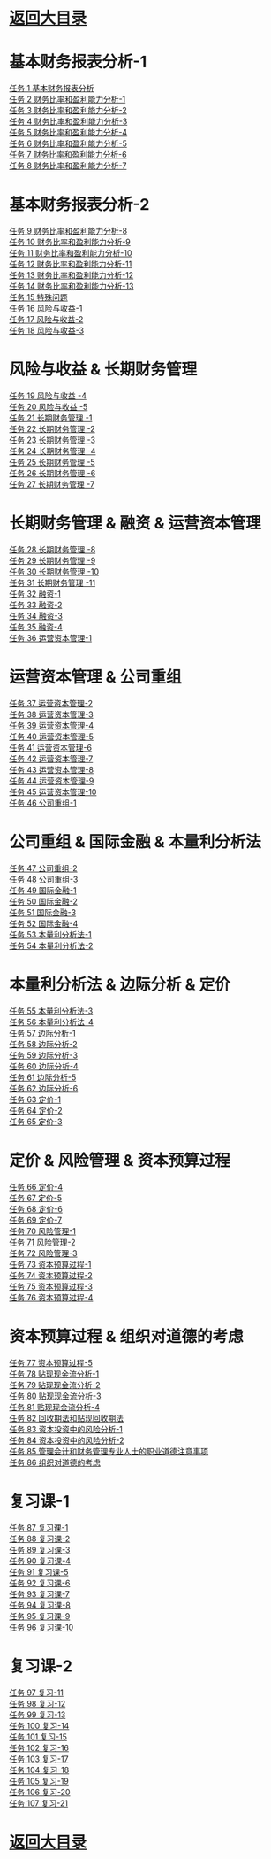 # <a href="https://github.com/yangchenlarkin/gaodun/blob/master/README.md" target="_blank">返回大目录</a>

# 基本财务报表分析-1
<div><a href="http://106.14.192.253:6565/static/fixedm3u8/131gh7bz0g1tKIZZ/SD/1.m3u8" target="_blank">任务 1 基本财务报表分析</a></div>
<div><a href="http://106.14.192.253:6565/static/fixedm3u8/131giVbO0g1uIDEO/SD/1.m3u8" target="_blank">任务 2 财务比率和盈利能力分析-1</a></div>
<div><a href="http://106.14.192.253:6565/static/fixedm3u8/131gkPew0g1sSjgb/SD/1.m3u8" target="_blank">任务 3 财务比率和盈利能力分析-2</a></div>
<div><a href="http://106.14.192.253:6565/static/fixedm3u8/131gmBew0g1tj2dM/SD/1.m3u8" target="_blank">任务 4 财务比率和盈利能力分析-3</a></div>
<div><a href="http://106.14.192.253:6565/static/fixedm3u8/131goq3O0g1ty1mW/SD/1.m3u8" target="_blank">任务 5 财务比率和盈利能力分析-4</a></div>
<div><a href="http://106.14.192.253:6565/static/fixedm3u8/131gqe4Z0g1vONhg/SD/1.m3u8" target="_blank">任务 6 财务比率和盈利能力分析-5</a></div>
<div><a href="http://106.14.192.253:6565/static/fixedm3u8/131gsben0g1wKIsJ/SD/1.m3u8" target="_blank">任务 7 财务比率和盈利能力分析-6</a></div>
<div><a href="http://106.14.192.253:6565/static/fixedm3u8/131gue1G0g1yl7qu/SD/1.m3u8" target="_blank">任务 8 财务比率和盈利能力分析-7</a></div>

# 基本财务报表分析-2
<div><a href="http://106.14.192.253:6565/static/fixedm3u8/131gwo7I0g1tpbeG/SD/1.m3u8" target="_blank">任务 9 财务比率和盈利能力分析-8</a></div>
<div><a href="http://106.14.192.253:6565/static/fixedm3u8/131gyc9!0g1sU!PW/SD/1.m3u8" target="_blank">任务 10 财务比率和盈利能力分析-9</a></div>
<div><a href="http://106.14.192.253:6565/static/fixedm3u8/131gzWc20g1rJqYG/SD/1.m3u8" target="_blank">任务 11 财务比率和盈利能力分析-10</a></div>
<div><a href="http://106.14.192.253:6565/static/fixedm3u8/131gBFds0g1qx1MD/SD/1.m3u8" target="_blank">任务 12 财务比率和盈利能力分析-11</a></div>
<div><a href="http://106.14.192.253:6565/static/fixedm3u8/131gDl0U0g1nL@rl/SD/1.m3u8" target="_blank">任务 13 财务比率和盈利能力分析-12</a></div>
<div><a href="http://106.14.192.253:6565/static/fixedm3u8/131gEO3t0g1u60FT/SD/1.m3u8" target="_blank">任务 14 财务比率和盈利能力分析-13</a></div>
<div><a href="http://106.14.192.253:6565/static/fixedm3u8/131gGGb20g1tIp8L/SD/1.m3u8" target="_blank">任务 15 特殊问题</a></div>
<div><a href="http://106.14.192.253:6565/static/fixedm3u8/131gIx1g0g1oPFrm/SD/1.m3u8" target="_blank">任务 16 风险与收益-1</a></div>
<div><a href="http://106.14.192.253:6565/static/fixedm3u8/131gK6860g1u59yT/SD/1.m3u8" target="_blank">任务 17 风险与收益-2</a></div>
<div><a href="http://106.14.192.253:6565/static/fixedm3u8/131gLWc50g1zyL0i/SD/1.m3u8" target="_blank">任务 18 风险与收益-3</a></div>

# 风险与收益 & 长期财务管理
<div><a href="http://106.14.192.253:6565/static/fixedm3u8/131gOd2G0g1qGSAc/SD/1.m3u8" target="_blank">任务 19 风险与收益 -4</a></div>
<div><a href="http://106.14.192.253:6565/static/fixedm3u8/131gPV0V0g1qJoVj/SD/1.m3u8" target="_blank">任务 20 风险与收益 -5</a></div>
<div><a href="http://106.14.192.253:6565/static/fixedm3u8/131gRD5X0g1wf@w2/SD/1.m3u8" target="_blank">任务 21 长期财务管理 -1</a></div>
<div><a href="http://106.14.192.253:6565/static/fixedm3u8/131gTE1e0g1s5lyO/SD/1.m3u8" target="_blank">任务 22 长期财务管理 -2</a></div>
<div><a href="http://106.14.192.253:6565/static/fixedm3u8/131gVo040g1mfJRh/SD/1.m3u8" target="_blank">任务 23 长期财务管理 -3</a></div>
<div><a href="http://106.14.192.253:6565/static/fixedm3u8/131gWL1v0g1qGqqu/SD/1.m3u8" target="_blank">任务 24 长期财务管理 -4</a></div>
<div><a href="http://106.14.192.253:6565/static/fixedm3u8/131h0q9P0g1rf5nm/SD/1.m3u8" target="_blank">任务 25 长期财务管理 -5</a></div>
<div><a href="http://106.14.192.253:6565/static/fixedm3u8/131h2a2i0g1ryfa8/SD/1.m3u8" target="_blank">任务 26 长期财务管理 -6</a></div>
<div><a href="http://106.14.192.253:6565/static/fixedm3u8/131h3Tez0g1uUZip/SD/1.m3u8" target="_blank">任务 27 长期财务管理 -7</a></div>

# 长期财务管理 & 融资 & 运营资本管理
<div><a href="http://106.14.192.253:6565/static/fixedm3u8/0ak37IEa0g1szpN5/SD/1.m3u8" target="_blank">任务 28 长期财务管理 -8</a></div>
<div><a href="http://106.14.192.253:6565/static/fixedm3u8/0ak38vfY0g1qBbZc/SD/1.m3u8" target="_blank">任务 29 长期财务管理 -9</a></div>
<div><a href="http://106.14.192.253:6565/static/fixedm3u8/0ak35N4p0g1tSOit/SD/1.m3u8" target="_blank">任务 30 长期财务管理 -10</a></div>
<div><a href="http://106.14.192.253:6565/static/fixedm3u8/0ak36ECq0g1Dfn@z/SD/1.m3u8" target="_blank">任务 31 长期财务管理 -11</a></div>
<div><a href="http://106.14.192.253:6565/static/fixedm3u8/0ak39fTb0g1ro0xT/SD/1.m3u8" target="_blank">任务 32 融资-1</a></div>
<div><a href="http://106.14.192.253:6565/static/fixedm3u8/0ak3a0jX0g1r4JE8/SD/1.m3u8" target="_blank">任务 33 融资-2</a></div>
<div><a href="http://106.14.192.253:6565/static/fixedm3u8/0ak3aPeu0g1sAQI7/SD/1.m3u8" target="_blank">任务 34 融资-3</a></div>
<div><a href="http://106.14.192.253:6565/static/fixedm3u8/0ak3bGzy0g1rxGVi/SD/1.m3u8" target="_blank">任务 35 融资-4</a></div>
<div><a href="http://106.14.192.253:6565/static/fixedm3u8/0ak3cs6c0g1p0WT@/SD/1.m3u8" target="_blank">任务 36 运营资本管理-1</a></div>

# 运营资本管理 & 公司重组
<div><a href="http://106.14.192.253:6565/static/fixedm3u8/0ak3dTyI0g1qhYGe/SD/1.m3u8" target="_blank">任务 37 运营资本管理-2</a></div>
<div><a href="http://106.14.192.253:6565/static/fixedm3u8/0ak3eE!L0g1qBdxy/SD/1.m3u8" target="_blank">任务 38 运营资本管理-3</a></div>
<div><a href="http://106.14.192.253:6565/static/fixedm3u8/0ak3fpSs0g1qvt3Y/SD/1.m3u8" target="_blank">任务 39 运营资本管理-4</a></div>
<div><a href="http://106.14.192.253:6565/static/fixedm3u8/0ak3gbq@0g1pTXRi/SD/1.m3u8" target="_blank">任务 40 运营资本管理-5</a></div>
<div><a href="http://106.14.192.253:6565/static/fixedm3u8/0ak3gTaB0g1porXN/SD/1.m3u8" target="_blank">任务 41 运营资本管理-6</a></div>
<div><a href="http://106.14.192.253:6565/static/fixedm3u8/0ak3hAT80g1scQpL/SD/1.m3u8" target="_blank">任务 42 运营资本管理-7</a></div>
<div><a href="http://106.14.192.253:6565/static/fixedm3u8/0ak3imYO0g1pXyLJ/SD/1.m3u8" target="_blank">任务 43 运营资本管理-8</a></div>
<div><a href="http://106.14.192.253:6565/static/fixedm3u8/0ak3j5Kt0g1r6GNj/SD/1.m3u8" target="_blank">任务 44 运营资本管理-9</a></div>
<div><a href="http://106.14.192.253:6565/static/fixedm3u8/0ak3db@S0g1oH0lE/SD/1.m3u8" target="_blank">任务 45 运营资本管理-10</a></div>
<div><a href="http://106.14.192.253:6565/static/fixedm3u8/0ak3jN50g1pcKBG/SD/1.m3u8" target="_blank"> 任务 46 公司重组-1</a></div>

# 公司重组 & 国际金融 & 本量利分析法
<div><a href="http://106.14.192.253:6565/static/fixedm3u8/0ak3kwRK0g1tTIiv/SD/1.m3u8" target="_blank">任务 47 公司重组-2</a></div>
<div><a href="http://106.14.192.253:6565/static/fixedm3u8/0ak3lwhW0g1E6gdA/SD/1.m3u8" target="_blank">任务 48 公司重组-3</a></div>
<div><a href="http://106.14.192.253:6565/static/fixedm3u8/0ak3mIvv0g1g1fyV/SD/1.m3u8" target="_blank">任务 49 国际金融-1</a></div>
<div><a href="http://106.14.192.253:6565/static/fixedm3u8/0ak3nj!T0g1vrdTh/SD/1.m3u8" target="_blank">任务 50 国际金融-2</a></div>
<div><a href="http://106.14.192.253:6565/static/fixedm3u8/0ak3oi2U0g1v9WnU/SD/1.m3u8" target="_blank">任务 51 国际金融-3</a></div>
<div><a href="http://106.14.192.253:6565/static/fixedm3u8/0ak3pidz0g1GjsdB/SD/1.m3u8" target="_blank">任务 52 国际金融-4</a></div>
<div><a href="http://106.14.192.253:6565/static/fixedm3u8/0ak3qzN20g1Km9qK/SD/1.m3u8" target="_blank">任务 53 本量利分析法-1</a></div>
<div><a href="http://106.14.192.253:6565/static/fixedm3u8/0ak3s3ur0g1McfjU/SD/1.m3u8" target="_blank">任务 54 本量利分析法-2</a></div>

# 本量利分析法 & 边际分析 & 定价
<div><a href="http://106.14.192.253:6565/static/fixedm3u8/0ak3tqSV0g1nF!3b/SD/1.m3u8" target="_blank">任务 55 本量利分析法-3</a></div>
<div><a href="http://106.14.192.253:6565/static/fixedm3u8/0ak3uaEm0g1pGwyU/SD/1.m3u8" target="_blank">任务 56 本量利分析法-4</a></div>
<div><a href="http://106.14.192.253:6565/static/fixedm3u8/0ak3v62k0g1sAALM/SD/1.m3u8" target="_blank">任务 57 边际分析-1</a></div>
<div><a href="http://106.14.192.253:6565/static/fixedm3u8/0ak3w6ks0g1rdCjj/SD/1.m3u8" target="_blank">任务 58 边际分析-2</a></div>
<div><a href="http://106.14.192.253:6565/static/fixedm3u8/0ak3wU4v0g1q!b9v/SD/1.m3u8" target="_blank">任务 59 边际分析-3</a></div>
<div><a href="http://106.14.192.253:6565/static/fixedm3u8/0ak3xL9T0g1oFIJc/SD/1.m3u8" target="_blank">任务 60 边际分析-4</a></div>
<div><a href="http://106.14.192.253:6565/static/fixedm3u8/0ak3yypW0g1sEKpp/SD/1.m3u8" target="_blank">任务 61 边际分析-5</a></div>
<div><a href="http://106.14.192.253:6565/static/fixedm3u8/0ak3zkQ50g1cdvTw/SD/1.m3u8" target="_blank">任务 62 边际分析-6</a></div>
<div><a href="http://106.14.192.253:6565/static/fixedm3u8/0ak3zIA20g1shpPr/SD/1.m3u8" target="_blank">任务 63 定价-1</a></div>
<div><a href="http://106.14.192.253:6565/static/fixedm3u8/0ak3Av540g1wo8Vw/SD/1.m3u8" target="_blank">任务 64 定价-2</a></div>
<div><a href="http://106.14.192.253:6565/static/fixedm3u8/0ak3BqIJ0g1wL0@W/SD/1.m3u8" target="_blank">任务 65 定价-3</a></div>

# 定价 & 风险管理 & 资本预算过程
<div><a href="http://106.14.192.253:6565/static/fixedm3u8/0ak3CjA60g1rIzdJ/SD/1.m3u8" target="_blank">任务 66 定价-4</a></div>
<div><a href="http://106.14.192.253:6565/static/fixedm3u8/0ak3D5nD0g1rEKrC/SD/1.m3u8" target="_blank">任务 67 定价-5</a></div>
<div><a href="http://106.14.192.253:6565/static/fixedm3u8/0ak3DTl30g1w98sb/SD/1.m3u8" target="_blank">任务 68 定价-6</a></div>
<div><a href="http://106.14.192.253:6565/static/fixedm3u8/0ak3EQ@u0g1na3JR/SD/1.m3u8" target="_blank">任务 69 定价-7</a></div>
<div><a href="http://106.14.192.253:6565/static/fixedm3u8/0ak3FGc40g1ny97P/SD/1.m3u8" target="_blank">任务 70 风险管理-1</a></div>
<div><a href="http://106.14.192.253:6565/static/fixedm3u8/0ak3Gxj30g1lmalN/SD/1.m3u8" target="_blank">任务 71 风险管理-2</a></div>
<div><a href="http://106.14.192.253:6565/static/fixedm3u8/0ak3Hjz80g1hpSa6/SD/1.m3u8" target="_blank">任务 72 风险管理-3</a></div>
<div><a href="http://106.14.192.253:6565/static/fixedm3u8/0ak3HXZA0g1rIJIk/SD/1.m3u8" target="_blank">任务 73 资本预算过程-1</a></div>
<div><a href="http://106.14.192.253:6565/static/fixedm3u8/0ak3IXiy0g1qVCt5/SD/1.m3u8" target="_blank">任务 74 资本预算过程-2</a></div>
<div><a href="http://106.14.192.253:6565/static/fixedm3u8/0ak3JTtP0g1nwY9e/SD/1.m3u8" target="_blank">任务 75 资本预算过程-3</a></div>
<div><a href="http://106.14.192.253:6565/static/fixedm3u8/0ak3KAdp0g1m6Sv9/SD/1.m3u8" target="_blank">任务 76 资本预算过程-4</a></div>

# 资本预算过程 & 组织对道德的考虑
<div><a href="http://106.14.192.253:6565/static/fixedm3u8/0ak3LkLb0g1F7K6C/SD/1.m3u8" target="_blank">任务 77 资本预算过程-5</a></div>
<div><a href="http://106.14.192.253:6565/static/fixedm3u8/0ak3Mxtk0g1sWiG0/SD/1.m3u8" target="_blank">任务 78 贴现现金流分析-1</a></div>
<div><a href="http://106.14.192.253:6565/static/fixedm3u8/0ak3NmXQ0g1rAyDx/SD/1.m3u8" target="_blank">任务 79 贴现现金流分析-2</a></div>
<div><a href="http://106.14.192.253:6565/static/fixedm3u8/0ak3O8bj0g1q7vuc/SD/1.m3u8" target="_blank">任务 80 贴现现金流分析-3</a></div>
<div><a href="http://106.14.192.253:6565/static/fixedm3u8/0ak3OTq20g1AD4p1/SD/1.m3u8" target="_blank">任务 81 贴现现金流分析-4</a></div>
<div><a href="http://106.14.192.253:6565/static/fixedm3u8/0ak3PWfY0g1tYKir/SD/1.m3u8" target="_blank">任务 82 回收期法和贴现回收期法</a></div>
<div><a href="http://106.14.192.253:6565/static/fixedm3u8/0ak3QPrS0g1r3CHR/SD/1.m3u8" target="_blank">任务 83 资本投资中的风险分析-1</a></div>
<div><a href="http://106.14.192.253:6565/static/fixedm3u8/0ak3RI5E0g1iqiYe/SD/1.m3u8" target="_blank">任务 84 资本投资中的风险分析-2</a></div>
<div><a href="http://106.14.192.253:6565/static/fixedm3u8/0ak3SnXs0g1iu@EU/SD/1.m3u8" target="_blank">任务 85 管理会计和财务管理专业人士的职业道德注意事项</a></div>
<div><a href="http://106.14.192.253:6565/static/fixedm3u8/0ak3T2ny0g1cuxDz/SD/1.m3u8" target="_blank">任务 86 组织对道德的考虑</a></div>

# 复习课-1
<div><a href="http://106.14.192.253:6565/static/fixedm3u8/0ak3TxLv0g1s7OEZ/SD/1.m3u8" target="_blank">任务 87 复习课-1</a></div>
<div><a href="http://106.14.192.253:6565/static/fixedm3u8/0ak3UmjH0g1qI7Vy/SD/1.m3u8" target="_blank">任务 88 复习课-2</a></div>
<div><a href="http://106.14.192.253:6565/static/fixedm3u8/0ak3V6lP0g1vxXkK/SD/1.m3u8" target="_blank">任务 89 复习课-3</a></div>
<div><a href="http://106.14.192.253:6565/static/fixedm3u8/0ak3VVn20g1rUr7G/SD/1.m3u8" target="_blank">任务 90 复习课-4</a></div>
<div><a href="http://106.14.192.253:6565/static/fixedm3u8/0ak3WK2P0g1x7jvn/SD/1.m3u8" target="_blank">任务 91 复习课-5</a></div>
<div><a href="http://106.14.192.253:6565/static/fixedm3u8/0ak3XFO!0g1rCVFS/SD/1.m3u8" target="_blank">任务 92 复习课-6</a></div>
<div><a href="http://106.14.192.253:6565/static/fixedm3u8/0ak40stR0g1se8F6/SD/1.m3u8" target="_blank">任务 93 复习课-7</a></div>
<div><a href="http://106.14.192.253:6565/static/fixedm3u8/0ak41eWO0g1s5Dd6/SD/1.m3u8" target="_blank">任务 94 复习课-8</a></div>
<div><a href="http://106.14.192.253:6565/static/fixedm3u8/0ak423Vz0g1nWwGy/SD/1.m3u8" target="_blank">任务 95 复习课-9</a></div>
<div><a href="http://106.14.192.253:6565/static/fixedm3u8/0ak42JT40g1wrH1E/SD/1.m3u8" target="_blank">任务 96 复习课-10</a></div>

# 复习课-2
<div><a href="http://106.14.192.253:6565/static/fixedm3u8/0ak43C7B0g1o9cxD/SD/1.m3u8" target="_blank">任务 97 复习-11</a></div>
<div><a href="http://106.14.192.253:6565/static/fixedm3u8/0ak44iFg0g1qo3rE/SD/1.m3u8" target="_blank">任务 98 复习-12</a></div>
<div><a href="http://106.14.192.253:6565/static/fixedm3u8/0ak4516z0g1opFXt/SD/1.m3u8" target="_blank">任务 99 复习-13</a></div>
<div><a href="http://106.14.192.253:6565/static/fixedm3u8/0ak45HGF0g1otVZ3/SD/1.m3u8" target="_blank">任务 100 复习-14</a></div>
<div><a href="http://106.14.192.253:6565/static/fixedm3u8/0ak46pUv0g1pog6p/SD/1.m3u8" target="_blank">任务 101 复习-15</a></div>
<div><a href="http://106.14.192.253:6565/static/fixedm3u8/0ak476Ee0g1jeq8U/SD/1.m3u8" target="_blank">任务 102 复习-16</a></div>
<div><a href="http://106.14.192.253:6565/static/fixedm3u8/0ak47G@e0g1pPRIW/SD/1.m3u8" target="_blank">任务 103 复习-17</a></div>
<div><a href="http://106.14.192.253:6565/static/fixedm3u8/0ak48pXO0g1s2edS/SD/1.m3u8" target="_blank">任务 104 复习-18</a></div>
<div><a href="http://106.14.192.253:6565/static/fixedm3u8/0ak49cVH0g1nsTiS/SD/1.m3u8" target="_blank">任务 105 复习-19</a></div>
<div><a href="http://106.14.192.253:6565/static/fixedm3u8/0ak49TFF0g1x8KXa/SD/1.m3u8" target="_blank">任务 106 复习-20</a></div>
<div><a href="http://106.14.192.253:6565/static/fixedm3u8/0ak4aQsh0g1uD3c5/SD/1.m3u8" target="_blank">任务 107 复习-21</a></div>

# <a href="https://github.com/yangchenlarkin/gaodun/blob/master/README.md" target="_blank">返回大目录</a>
